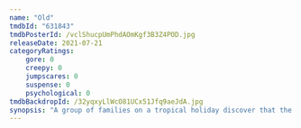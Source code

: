 ```yaml
---
name: "Old"
tmdbId: "631843"
tmdbPosterId: /vclShucpUmPhdAOmKgf3B3Z4POD.jpg
releaseDate: 2021-07-21
categoryRatings:
    gore: 0
    creepy: 0
    jumpscares: 0
    suspense: 0
    psychological: 0
tmdbBackdropId: /32yqxyLlWcO81UCx51Jfq9aeJdA.jpg
synopsis: "A group of families on a tropical holiday discover that the secluded beach where they are staying is somehow causing them to age rapidly – reducing their entire lives into a single day."
---
```

